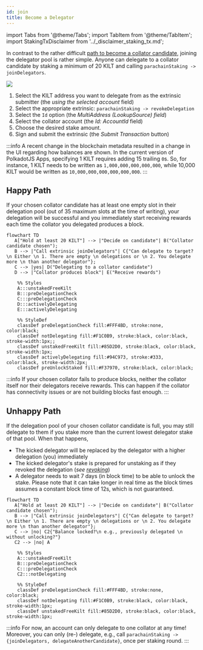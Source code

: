 ```yaml
---
id: join
title: Become a Delegator
---
```


import Tabs from '@theme/Tabs';
import TabItem from '@theme/TabItem';
import StakingTxDisclaimer from '../_disclaimer_staking_tx.md';

In contrast to the rather difficult [path to become a collator candidate](../01_become_a_collator/01_overview.md), joining the delegator pool is rather simple.
Anyone can delegate to a collator candidate by staking a minimum of 20 KILT and calling `parachainStaking -> joinDelegators`.

<StakingTxDisclaimer />

![](/img/chain/parachainStaking-joinDelegators.png)

1. Select the KILT address you want to delegate from as the extrinsic submitter (the *using the selected account* field)
2. Select the appropriate extrinsic: `parachainStaking -> revokeDelegation`
3. Select the `Id` option (the *MultiAddress (LookupSource) field*)
4. Select the collator account (the *Id: AccountId* field)
5. Choose the desired stake amount.
6. Sign and submit the extrinsic (the *Submit Transaction* button)

:::info
A recent change in the blockchain metadata resulted in a change in the UI regarding how balances are shown.
In the current version of PolkadotJS Apps, specifying 1 KILT requires adding 15 trailing `0`s.
So, for instance, 1 KILT needs to be written as `1,000,000,000,000,000`, while 10,000 KILT would be written as `10,000,000,000,000,000,000`.
:::


## Happy Path

If your chosen collator candidate has at least one empty slot in their delegation pool (out of 35 maximum slots at the time of writing), your delegation will be successful and you immediately start receiving rewards each time the collator you delegated produces a block.

<div className="kilt-mermaid">

```mermaid
flowchart TD
   A["Hold at least 20 KILT"] --> |"Decide on candidate"| B("Collator candidate chosen");
   B --> |"Call extrinsic joinDelegators"| C{"Can delegate to target? \n Either \n 1. There are empty \n delegations or \n 2. You delegate more \n than another delegator"};
   C --> |yes| D("Delegating to a collator candidate")
   D --> |"Collator produces block"| E("Receive rewards")

    %% Styles
    A:::unstakedFreeKilt
    B:::preDelegationCheck
    C:::preDelegationCheck
    D:::activelyDelegating
    E:::activelyDelegating

    %% StyleDef
    classDef preDelegationCheck fill:#FFF4BD, stroke:none, color:black;
    classDef notDelegating fill:#F1C0B9, stroke:black, color:black, stroke-width:1px;;
    classDef unstakedFreeKilt fill:#85D2D0, stroke:black, color:black, stroke-width:1px;
    classDef activelyDelegating fill:#94C973, stroke:#333, color:black, stroke-width:2px;
    classDef preUnlockStaked fill:#F37970, stroke:black, color:black;
```
</div>

:::info
If your chosen collator fails to produce blocks, neither the collator itself nor their delegators receive rewards.
This can happen if the collator has connectivity issues or are not building blocks fast enough.
:::

## Unhappy Path

If the delegation pool of your chosen collator candidate is full, you may still delegate to them if you stake more than the current lowest delegator stake of that pool.
When that happens,

- The kicked delegator will be replaced by the delegator with a higher delegation (you) immediately
- The kicked delegator's stake is prepared for unstaking as if they revoked the delegation (*see [revoking](#Revoking)*)
- A delegator needs to wait 7 days (in block time) to be able to unlock the stake.
Please note that it can take longer in real time as the block times assumes a constant block time of 12s, which is not guaranteed.

<div className="kilt-mermaid">

```mermaid
flowchart TD
   A["Hold at least 20 KILT"] --> |"Decide on candidate"| B("Collator candidate chosen");
   B --> |"Call extrinsic joinDelegators"| C{"Can delegate to target? \n Either \n 1. There are empty \n delegations or \n 2. You delegate more \n than another delegator"};
   C --> |no| C2{"Balance locked?\n e.g., previously delegated \n without unlocking?"}
   C2 --> |no| A

    %% Styles
    A:::unstakedFreeKilt
    B:::preDelegationCheck
    C:::preDelegationCheck
    C2:::notDelegating

    %% StyleDef
    classDef preDelegationCheck fill:#FFF4BD, stroke:none, color:black;
    classDef notDelegating fill:#F1C0B9, stroke:black, color:black, stroke-width:1px;
    classDef unstakedFreeKilt fill:#85D2D0, stroke:black, color:black, stroke-width:1px;
```
</div>

<!-- TODO: Link round to Glossary -->
:::info
For now, an account can only delegate to one collator at any time!
Moreover, you can only (re-) delegate, e.g., call `parachainStaking -> {joinDelegators, delegateAnotherCandidate}`, once per staking round.
:::
